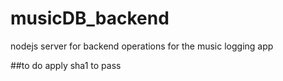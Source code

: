 # musicDB_backend
nodejs server for backend operations for the music logging app


##to do
apply sha1 to pass

##
